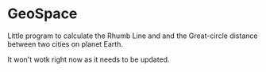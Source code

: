 # GeoSpace

Little program to calculate the Rhumb Line and and the Great-circle distance between two cities on planet Earth.

It won't wotk right now as it needs to be updated.
